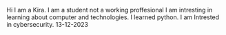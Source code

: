 Hi I am a Kira.
I am a student not a working proffesional
I am intresting in learning about computer and technologies.
I learned python.
I am Intrested in cybersecurity.
13-12-2023
